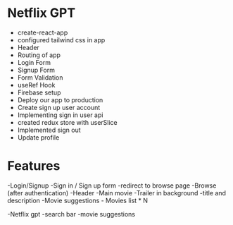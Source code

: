# Netflix GPT

- create-react-app
- configured tailwind css in app
- Header
- Routing of app
- Login Form
- Signup Form
- Form Validation
- useRef Hook
- Firebase setup
- Deploy our app to production
- Create sign up user account
- Implementing sign in user api
- created redux store with userSlice
- Implemented sign out
- Update profile

# Features

-Login/Signup
-Sign in / Sign up form
-redirect to browse page
-Browse (after authentication)
-Header
-Main movie
-Trailer in background
-title and description
-Movie suggestions - Movies list \* N

-Netflix gpt
-search bar
-movie suggestions
